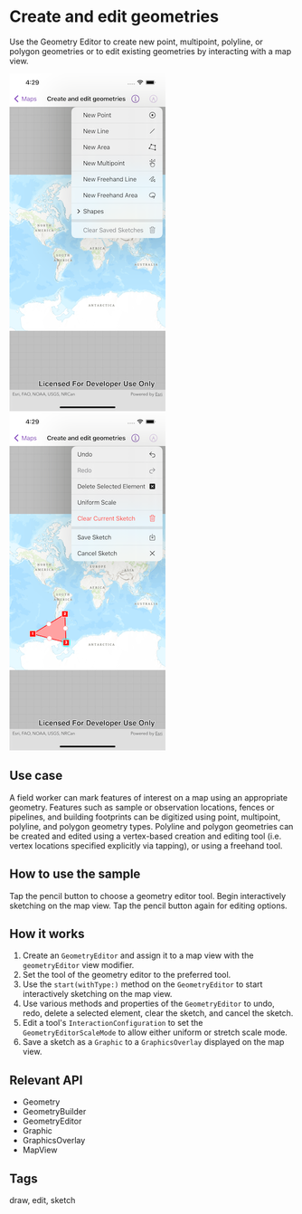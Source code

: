 # Create and edit geometries

Use the Geometry Editor to create new point, multipoint, polyline, or polygon geometries or to edit existing geometries by interacting with a map view.

![Image of create and edit geometries 1](create-and-edit-geometries-1.png)
![Image of create and edit geometries 2](create-and-edit-geometries-2.png)

## Use case

A field worker can mark features of interest on a map using an appropriate geometry. Features such as sample or observation locations, fences or pipelines, and building footprints can be digitized using point, multipoint, polyline, and polygon geometry types. Polyline and polygon geometries can be created and edited using a vertex-based creation and editing tool (i.e. vertex locations specified explicitly via tapping), or using a freehand tool.

## How to use the sample

Tap the pencil button to choose a geometry editor tool. Begin interactively sketching on the map view. Tap the pencil button again for editing options.

## How it works

1. Create an `GeometryEditor` and assign it to a map view with the `geometryEditor` view modifier.
2. Set the tool of the geometry editor to the preferred tool.
3. Use the `start(withType:)` method on the `GeometryEditor` to start interactively sketching on the map view.
4. Use various methods and properties of the `GeometryEditor` to undo, redo, delete a selected element, clear the sketch, and cancel the sketch.
5. Edit a tool's `InteractionConfiguration` to set the `GeometryEditorScaleMode` to allow either uniform or stretch scale mode.
6. Save a sketch as a `Graphic` to a `GraphicsOverlay` displayed on the map view.

## Relevant API

* Geometry
* GeometryBuilder
* GeometryEditor
* Graphic
* GraphicsOverlay
* MapView

## Tags

draw, edit, sketch
